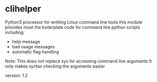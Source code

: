 # clihelper
Python3 processor for writting Linux command line tools
this module provides most the boilerplate code for command line python scripts including:
  - help message
  - bad usage messages
  - automatic flag handling

Note: This does not replace sys for accessing command line arguments
It only makes syntax checking the arguments easier

version: 1.2
